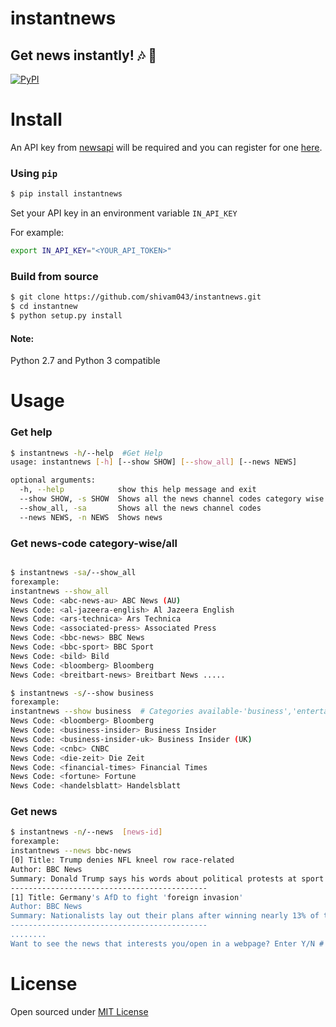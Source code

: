 # instantnews
## Get news instantly! :notes: :newspaper: 
[![PyPI](https://img.shields.io/badge/instantnews-downloads-brightgreen.svg)](https://pypi.python.org/pypi?:action=display&name=instantnews&version=1.2.1)

Install
=====

An API key from [newsapi](http://newsapi.org/) will be required and you can register for one [here](http://newsapi.com/register).

### Using `pip`

```bash
$ pip install instantnews
```

Set your API key in an environment variable `IN_API_KEY`

For example:

```bash
export IN_API_KEY="<YOUR_API_TOKEN>"
```

### Build from source

```bash
$ git clone https://github.com/shivam043/instantnews.git
$ cd instantnew
$ python setup.py install
```
#### Note:
Python 2.7 and Python 3 compatible

Usage
====

### Get help

```bash
$ instantnews -h/--help  #Get Help
usage: instantnews [-h] [--show SHOW] [--show_all] [--news NEWS]

optional arguments:
  -h, --help            show this help message and exit
  --show SHOW, -s SHOW  Shows all the news channel codes category wise
  --show_all, -sa       Shows all the news channel codes
  --news NEWS, -n NEWS  Shows news
```

### Get news-code category-wise/all
```bash

$ instantnews -sa/--show_all
forexample:
instantnews --show_all
News Code: <abc-news-au> ABC News (AU)
News Code: <al-jazeera-english> Al Jazeera English
News Code: <ars-technica> Ars Technica
News Code: <associated-press> Associated Press
News Code: <bbc-news> BBC News
News Code: <bbc-sport> BBC Sport
News Code: <bild> Bild
News Code: <bloomberg> Bloomberg
News Code: <breitbart-news> Breitbart News .....

$ instantnews -s/--show business
forexample:
instantnews --show business  # Categories available-'business','entertainment','gaming','general','music','politics','science-and-nature','sport','technology'
News Code: <bloomberg> Bloomberg
News Code: <business-insider> Business Insider
News Code: <business-insider-uk> Business Insider (UK)
News Code: <cnbc> CNBC
News Code: <die-zeit> Die Zeit
News Code: <financial-times> Financial Times
News Code: <fortune> Fortune
News Code: <handelsblatt> Handelsblatt

```
### Get news 
```bash
$ instantnews -n/--news  [news-id]
forexample:
instantnews --news bbc-news
[0] Title: Trump denies NFL kneel row race-related
Author: BBC News
Summary: Donald Trump says his words about political protests at sport events had "nothing to do with race".
--------------------------------------------
[1] Title: Germany's AfD to fight 'foreign invasion'
Author: BBC News
Summary: Nationalists lay out their plans after winning nearly 13% of the vote, weakening Chancellor Merkel.
--------------------------------------------
........
Want to see the news that interests you/open in a webpage? Enter Y/N # See news in a webpage by enter the number present in the box
```


License
====
Open sourced under [MIT License](LICENSE)
